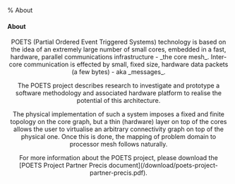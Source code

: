 % About

#### About

<center>
<p>POETS (Partial Ordered Event Triggered Systems) technology is based on the
idea of an extremely large number of small cores, embedded in a fast,
hardware, parallel communications infrastructure - _the core mesh_. Inter-core
communication is effected by small, fixed size, hardware data packets (a few
bytes) - aka _messages_.</p>

<p>The POETS project describes research to investigate and prototype a software
methodology and associated hardware platform to realise the potential of this
architecture.</p>

<p>The physical implementation of such a system imposes a fixed and finite
topology on the core graph, but a thin (hardware) layer on top of the cores
allows the user to virtualise an arbitrary connectivity graph on top of the
physical one. Once this is done, the mapping of problem domain to processor
mesh follows naturally.</p>

<p>For more information about the POETS project, please download the
[POETS Project Partner Precis document](/download/poets-project-partner-precis.pdf).</p>
</center>
